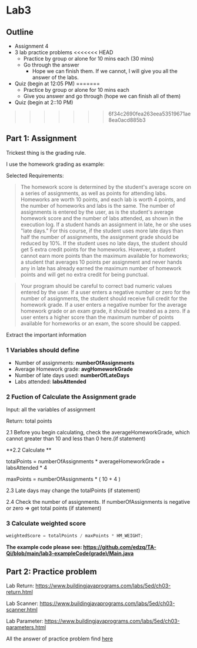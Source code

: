 # Lab3



## Outline

- Assignment 4
- 3 lab  practice problems
<<<<<<< HEAD
  - Practice by group or alone for 10 mins each (30 mins)
  - Go through the answer
    - Hope we can finish them. If we cannot, I will give you all the answer of the labs.
- Quiz (begin at 12:05 PM)
=======
  - Practice by group or alone for 10 mins each
  - Give you answer and go through (hope we can finish all of them)
- Quiz (begin at 2::10 PM)
>>>>>>> 6f34c2690fea263eea53519671ae8ea0acd885b3



## Part 1: Assignment

Trickest thing is the grading rule.

I use the homework grading as example:



Selected Requirements:

> The homework score is determined by the student's average score on a series of assignments, as well as points for attending labs. Homeworks are worth 10 points, and each lab is worth 4 points, and the number of homeworks and labs is the same. The number of assignments is entered by the user, as is the student's average homework score and the number of labs attended, as shown in the execution log. If a student hands an assignment in late, he or she uses "late days." For this course, if the student uses more late days than half the number of assignments, the assignment grade should be reduced by 10%. If the student uses no late days, the student should get 5 extra credit points for the homeworks. However, a student cannot earn more points than the maximum available for homeworks; a student that averages 10 points per assignment and never hands any in late has already earned the maximum number of homework points and will get no extra credit for being punctual.





> Your program should be careful to correct bad numeric values entered by the user. If a user enters a negative number or zero for the number of assignments, the student should receive full credit for the homework grade. If a user enters a negative number for the average homework grade or an exam grade, it should be treated as a zero. If a user enters a higher score than the maximum number of points available for homeworks or an exam, the score should be capped.



Extract the important information



### **1 Variables should define**

- Number of assignments: **numberOfAssignments**
- Average Homework grade: **avgHomeworkGrade**
- Number of late days used: **numberOfLateDays**
- Labs attended: **labsAttended**



### **2 Fuction of Calculate the Assignment grade**

Input:  all the variables of assignment 

Return:  total points



2.1 Before you begin calculating, check the averageHomeworkGrade, which cannot greater than 10 and less than 0 here.(if statement)



**2.2 Calculate **

totalPoints = numberOfAssignments * averageHomeworkGrade + labsAttended * 4

maxPoints = numberOfAssignments * ( 10 + 4 )



2.3 Late days may change the totalPoints (if statement)



2.4 Check the number of assignments. If numberOfAssignments is negative or zero => get total points (if statement)



### 3 Calculate weighted score

```java
weightedScore = totalPoints / maxPoints * HM_WEIGHT;
```


**The example code please see: https://github.com/edzq/TA-Qi/blob/main/lab3-exampleCode(grade)/Main.java**



## Part 2: Practice problem

Lab Return: https://www.buildingjavaprograms.com/labs/5ed/ch03-return.html

Lab Scanner: https://www.buildingjavaprograms.com/labs/5ed/ch03-scanner.html

Lab Parameter: https://www.buildingjavaprograms.com/labs/5ed/ch03-parameters.html

All the answer of practice problem find [here](lab3Practice.md)


